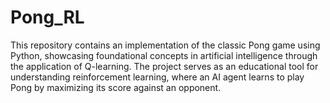 # Pong_RL
This repository contains an implementation of the classic Pong game using Python, showcasing foundational concepts in artificial intelligence through the application of Q-learning. The project serves as an educational tool for understanding reinforcement learning, where an AI agent learns to play Pong by maximizing its score against an opponent.
